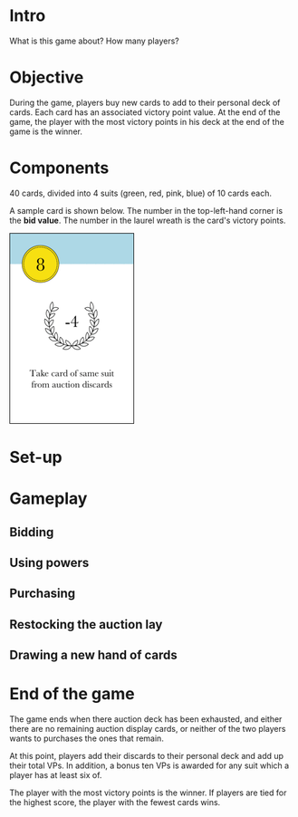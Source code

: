 # Intro

What is this game about? How many players?

# Objective

During the game, players buy new cards to add to their personal deck of cards. Each card has an associated victory point value. At the end of the game, the player with the most victory points in his deck at the end of the game is the winner. 

# Components

40 cards, divided into 4 suits (green, red, pink, blue) of 10 cards each.

A sample card is shown below. The number in the top-left-hand corner is the **bid value**. The number in the laurel wreath is the card's victory points.

![8-bid blue card](rules_images/mini_card_35.gif)

# Set-up

# Gameplay
## Bidding
## Using powers
## Purchasing
## Restocking the auction lay
## Drawing a new hand of cards

# End of the game

The game ends when there auction deck has been exhausted, and either there are no remaining auction display cards, or neither of the two players wants to purchases the ones that remain.

At this point, players add their discards to their personal deck and add up their total VPs. In addition, a bonus ten VPs is awarded for any suit which a player has at least six of.

The player with the most victory points is the winner. If players are tied for the highest score, the player with the fewest cards wins.
